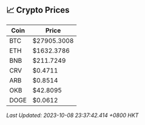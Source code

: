 ## 📈 Crypto Prices

| Coin | Price |
| ---- | ----- |
| BTC | $27905.3008 |
| ETH | $1632.3786 |
| BNB | $211.7249 |
| CRV | $0.4711 |
| ARB | $0.8514 |
| OKB | $42.8095 |
| DOGE | $0.0612 |

_Last Updated: 2023-10-08 23:37:42.414 +0800 HKT_